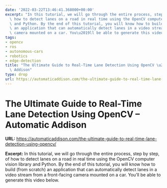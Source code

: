 ```yaml
---
date: '2022-03-22T13:46:41.368000+00:00'
excerpt: "In this tutorial, we will go through the entire process, step by step, of\
  \ how to detect lanes on a road in real time using the OpenCV computer vision library\
  \ and Python. By the end of this tutorial, you will know how to build (from scratch)\
  \ an application that can automatically detect lanes in a video stream from a front-facing\
  \ camera mounted on a car. You\u2019ll be able to generate this video below."
tags:
- opencv
- ros
- autonomous-cars
- robotics
- edge-detection
title: "The Ultimate Guide to Real-Time Lane Detection Using OpenCV \u2013 Automatic\
  \ Addison"
type: drop
url: https://automaticaddison.com/the-ultimate-guide-to-real-time-lane-detection-using-opencv/
---
```


# The Ultimate Guide to Real-Time Lane Detection Using OpenCV – Automatic Addison

**URL:** https://automaticaddison.com/the-ultimate-guide-to-real-time-lane-detection-using-opencv/

**Excerpt:** In this tutorial, we will go through the entire process, step by step, of how to detect lanes on a road in real time using the OpenCV computer vision library and Python. By the end of this tutorial, you will know how to build (from scratch) an application that can automatically detect lanes in a video stream from a front-facing camera mounted on a car. You’ll be able to generate this video below.
